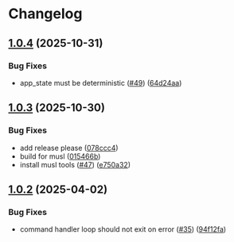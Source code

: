 # Changelog

## [1.0.4](https://github.com/hhanh00/zcash-vote-server/compare/v1.0.3...v1.0.4) (2025-10-31)


### Bug Fixes

* app_state must be deterministic ([#49](https://github.com/hhanh00/zcash-vote-server/issues/49)) ([64d24aa](https://github.com/hhanh00/zcash-vote-server/commit/64d24aa58f9f23bac8a9335670fb91e78ed5a934))

## [1.0.3](https://github.com/hhanh00/zcash-vote-server/compare/v1.0.2...v1.0.3) (2025-10-30)


### Bug Fixes

* add release please ([078ccc4](https://github.com/hhanh00/zcash-vote-server/commit/078ccc400789f322d1bc2c8fcdb430c64c00b3e1))
* build for musl ([015466b](https://github.com/hhanh00/zcash-vote-server/commit/015466b554ed9bfe0a7ff0e714af74e3c55831c9))
* install musl tools ([#47](https://github.com/hhanh00/zcash-vote-server/issues/47)) ([e750a32](https://github.com/hhanh00/zcash-vote-server/commit/e750a32dda1c70d8e03cdd03be4565c694452946))

## [1.0.2](https://github.com/hhanh00/zcash-vote-server/compare/v1.0.1...v1.0.2) (2025-04-02)


### Bug Fixes

* command handler loop should not exit on error ([#35](https://github.com/hhanh00/zcash-vote-server/issues/35)) ([94f12fa](https://github.com/hhanh00/zcash-vote-server/commit/94f12fa9ec8fbea421ae5dc0045ee15d21891afe))
